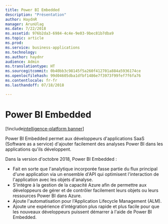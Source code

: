 ```yaml
---
title: Power BI Embedded
description: "Présentation"
author: HaydnR
manager: ArunUlag
ms.date: 7/22/2018
ms.assetid: 976b2da3-6984-4c4e-9e03-9bec81b7dba9
ms.topic: article
ms.prod: 
ms.service: business-applications
ms.technology: 
ms.author: haydnr
audience: Admin
ms.translationtype: HT
ms.sourcegitcommit: 0b40bb3c98145f5a260f412701a884a5936174ce
ms.openlocfilehash: 99d04605dba1dfbf1486e7f3973f99fef7f6fa76
ms.contentlocale: fr-fr
ms.lasthandoff: 07/18/2018

---
```

# <a name="power-bi-embedded"></a>Power BI Embedded

[!include[intelligence-platform banner](../../includes/intelligence-platform.md)]



Power BI Embedded permet aux développeurs d'applications SaaS (Software as a service) d'ajouter facilement des analyses Power BI dans les applications qu'ils développent.

Dans la version d'octobre 2018, Power BI Embedded :

- Fait en sorte que l'analytique incorporée fasse partie du flux principal d'une application via un ensemble d'API qui optimisent l'interaction de l'application avec les objets d'analyse.
- S'intègre à la gestion de la capacité Azure afin de permettre aux développeurs de gérer et de contrôler facilement leurs objets ou leurs ressources Power BI dans Azure.
- Ajoute l'automatisation pour l'Application Lifecycle Management (ALM).
- Ajoute une expérience d'intégration plus rapide et plus facile pour que les nouveaux développeurs puissent démarrer à l'aide de Power BI Embedded.

